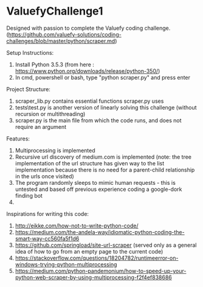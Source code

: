 # ValuefyChallenge1

Designed with passion to complete the Valuefy coding challenge. 
(https://github.com/valuefy-solutions/coding-challenges/blob/master/python/scraper.md)

Setup Instructions:
1. Install Python 3.5.3 (from here : https://www.python.org/downloads/release/python-350/)
2. In cmd, powershell or bash, type "python scraper.py" and press enter

Project Structure:
1. scraper_lib.py contains essential functions scraper.py uses
2. tests\test.py is another version of linearly solving this challenge (without recursion or multithreading)
3. scraper.py is the main file from which the code runs, and does not require an argument

Features:
1. Multiprocessing is implemented
2. Recursive url discovery of medium.com is implemented (note: the tree implementation of the url structure has given way to the list implementation because there is no need for a parent-child relationship in the urls once visited)
3. The program randomly sleeps to mimic human requests - this is untested and based off previous experience coding a google-dork finding bot
4. 


Inspirations for writing this code:
1. http://eikke.com/how-not-to-write-python-code/
2. https://medium.com/the-andela-way/idiomatic-python-coding-the-smart-way-cc560fa5f1d6
3. https://github.com/springload/site-url-scraper (served only as a general idea of how to go from an empty page to the current code)
4. https://stackoverflow.com/questions/18204782/runtimeerror-on-windows-trying-python-multiprocessing
5. https://medium.com/python-pandemonium/how-to-speed-up-your-python-web-scraper-by-using-multiprocessing-f2f4ef838686


